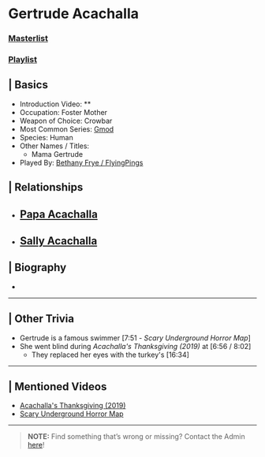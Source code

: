 # Gertrude Acachalla
### [Masterlist]()
### [Playlist]()

## | Basics  
- Introduction Video: **  
- Occupation: Foster Mother  
- Weapon of Choice: Crowbar
- Most Common Series: [Gmod](6.Series/Gmod.html)  
- Species: Human  
- Other Names / Titles:   
  - Mama Gertrude  
- Played By: [Bethany Frye / FlyingPings](3.Siblings/3.3.Bethany-Frye-FlyingPings.html)  


## | Relationships  
- [**Papa Acachalla**](5.Characters/Papa_Acachalla.html)
  -  

- [**Sally Acachalla**](5.Characters/Sally_Acachalla.html)
  - 


## | Biography
- 

----

## | Other Trivia  
- Gertrude is a famous swimmer \[7:51 - *Scary Underground Horror Map*]
- She went blind during *Acachalla's Thanksgiving (2019)* at [6:56 / 8:02]
  - They replaced her eyes with the turkey's \[16:34]

----

## | Mentioned Videos
- [Acachalla's Thanksgiving \(2019)](https://youtu.be/dC5GT2mZNEk)
- [Scary Underground Horror Map](https://youtu.be/Hd_KT6KbnHI)

----

> **NOTE:** Find something that’s wrong or missing? Contact the Admin [here](../chapter_2.html)!